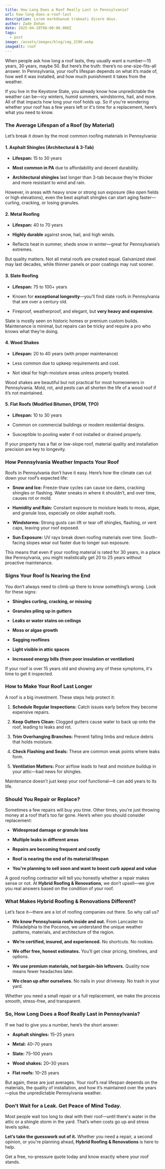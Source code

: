```yaml
---
title: How Long Does a Roof Really Last in Pennsylvania?
url: how-long-does-a-roof-last
description: Lorem markdownum trabeati dicere deus.
author: Zade Dohan
date: 2025-04-10T08:00:00.000Z
tags:
  - post
image: /assets/images/blog/img_2190.webp
imageAlt: roof
---
```




When people ask how long a roof lasts, they usually want a number—15 years, 30 years, maybe 50. But here’s the truth: there’s no one-size-fits-all answer. In Pennsylvania, your roof’s lifespan depends on what it’s made of, how well it was installed, and how much punishment it takes from the weather.

If you live in the Keystone State, you already know how unpredictable the weather can be—icy winters, humid summers, windstorms, hail, and more. All of that impacts how long your roof holds up. So if you're wondering whether your roof has a few years left or it's time for a replacement, here’s what you need to know.





### **The Average Lifespan of a Roof (by Material)**

Let’s break it down by the most common roofing materials in Pennsylvania:

#### **1. Asphalt Shingles (Architectural & 3-Tab)**

* **Lifespan:** 15 to 30 years


* **Most common in PA** due to affordability and decent durability.


* **Architectural shingles** last longer than 3-tab because they’re thicker and more resistant to wind and rain.



However, in areas with heavy snow or strong sun exposure (like open fields or high elevations), even the best asphalt shingles can start aging faster—curling, cracking, or losing granules.

#### **2. Metal Roofing**

* **Lifespan:** 40 to 70 years


* **Highly durable** against snow, hail, and high winds.


* Reflects heat in summer, sheds snow in winter—great for Pennsylvania’s extremes.



But quality matters. Not all metal roofs are created equal. Galvanized steel may last decades, while thinner panels or poor coatings may rust sooner.

#### **3. Slate Roofing**

* **Lifespan:** 75 to 100+ years


* Known for **exceptional longevity**—you’ll find slate roofs in Pennsylvania that are over a century old.


* Fireproof, weatherproof, and elegant, but **very heavy and expensive**.



Slate is mostly seen on historic homes or premium custom builds. Maintenance is minimal, but repairs can be tricky and require a pro who knows what they’re doing.

#### **4. Wood Shakes**

* **Lifespan:** 20 to 40 years (with proper maintenance)


* Less common due to upkeep requirements and cost.


* Not ideal for high-moisture areas unless properly treated.



Wood shakes are beautiful but not practical for most homeowners in Pennsylvania. Mold, rot, and pests can all shorten the life of a wood roof if it’s not maintained.

#### **5. Flat Roofs (Modified Bitumen, EPDM, TPO)**

* **Lifespan:** 10 to 30 years


* Common on commercial buildings or modern residential designs.


* Susceptible to pooling water if not installed or drained properly.



If your property has a flat or low-slope roof, material quality and installation precision are key to longevity.





### **How Pennsylvania Weather Impacts Your Roof**

Roofs in Pennsylvania don’t have it easy. Here’s how the climate can cut down your roof’s expected life:

* **Snow and Ice:** Freeze-thaw cycles can cause ice dams, cracking shingles or flashing. Water sneaks in where it shouldn’t, and over time, causes rot or mold.


* **Humidity and Rain:** Constant exposure to moisture leads to moss, algae, and granule loss, especially on older asphalt roofs.


* **Windstorms:** Strong gusts can lift or tear off shingles, flashing, or vent caps, leaving your roof exposed.


* **Sun Exposure:** UV rays break down roofing materials over time. South-facing slopes wear out faster due to longer sun exposure.



This means that even if your roofing material is rated for 30 years, in a place like Pennsylvania, you might realistically get 20 to 25 years without proactive maintenance.





### **Signs Your Roof Is Nearing the End**

You don’t always need to climb up there to know something’s wrong. Look for these signs:

* **Shingles curling, cracking, or missing**


* **Granules piling up in gutters**


* **Leaks or water stains on ceilings**


* **Moss or algae growth**


* **Sagging rooflines**


* **Light visible in attic spaces**


* **Increased energy bills (from poor insulation or ventilation)**



If your roof is over 15 years old and showing any of these symptoms, it's time to get it inspected.





### **How to Make Your Roof Last Longer**

A roof is a big investment. These steps help protect it:

1. **Schedule Regular Inspections:** Catch issues early before they become expensive repairs.


2. **Keep Gutters Clean:** Clogged gutters cause water to back up onto the roof, leading to leaks and rot.


3. **Trim Overhanging Branches:** Prevent falling limbs and reduce debris that holds moisture.


4. **Check Flashing and Seals:** These are common weak points where leaks form.


5. **Ventilation Matters:** Poor airflow leads to heat and moisture buildup in your attic—bad news for shingles.



Maintenance doesn’t just keep your roof functional—it can add years to its life.





### **Should You Repair or Replace?**

Sometimes a few repairs will buy you time. Other times, you're just throwing money at a roof that’s too far gone. Here’s when you should consider replacement:

* **Widespread damage or granule loss**


* **Multiple leaks in different areas**


* **Repairs are becoming frequent and costly**


* **Roof is nearing the end of its material lifespan**


* **You're planning to sell soon and want to boost curb appeal and value**



A good roofing contractor will tell you honestly whether a repair makes sense or not. At **Hybrid Roofing & Renovations**, we don’t upsell—we give you real answers based on the condition of your roof.





### **What Makes Hybrid Roofing & Renovations Different?**

Let’s face it—there are a lot of roofing companies out there. So why call us?

* **We know Pennsylvania roofs inside and out.** From Lancaster to Philadelphia to the Poconos, we understand the unique weather patterns, materials, and architecture of the region.


* **We’re certified, insured, and experienced.** No shortcuts. No rookies.


* **We offer free, honest estimates.** You’ll get clear pricing, timelines, and options.


* **We use premium materials, not bargain-bin leftovers.** Quality now means fewer headaches later.


* **We clean up after ourselves.** No nails in your driveway. No trash in your yard.



Whether you need a small repair or a full replacement, we make the process smooth, stress-free, and transparent.





### **So, How Long Does a Roof Really Last in Pennsylvania?**

If we had to give you a number, here’s the short answer:

* **Asphalt shingles:** 15–25 years


* **Metal:** 40–70 years


* **Slate:** 75–100 years


* **Wood shakes:** 20–30 years


* **Flat roofs:** 10–25 years



But again, these are just averages. Your roof’s real lifespan depends on the materials, the quality of installation, and how it’s maintained over the years—plus the unpredictable Pennsylvania weather.





### **Don’t Wait for a Leak. Get Peace of Mind Today.**

Most people wait too long to deal with their roof—until there's water in the attic or a shingle storm in the yard. That’s when costs go up and stress levels spike.

**Let’s take the guesswork out of it.** Whether you need a repair, a second opinion, or you're planning ahead, **Hybrid Roofing & Renovations** is here to help.

Get a free, no-pressure quote today and know exactly where your roof stands.
